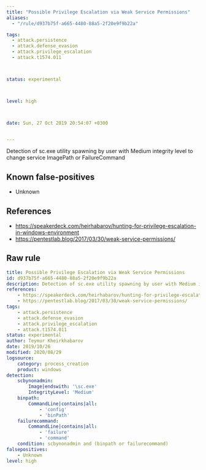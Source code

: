 ```yaml
---
title: "Possible Privilege Escalation via Weak Service Permissions"
aliases:
  - "/rule/d937b75f-a665-4480-88a5-2f20e9f9b22a"

tags:
  - attack.persistence
  - attack.defense_evasion
  - attack.privilege_escalation
  - attack.t1574.011



status: experimental



level: high



date: Sun, 27 Oct 2019 20:54:07 +0300


---
```


Detection of sc.exe utility spawning by user with Medium integrity level to change service ImagePath or FailureCommand

<!--more-->


## Known false-positives

* Unknown



## References

* https://speakerdeck.com/heirhabarov/hunting-for-privilege-escalation-in-windows-environment
* https://pentestlab.blog/2017/03/30/weak-service-permissions/


## Raw rule
```yaml
title: Possible Privilege Escalation via Weak Service Permissions
id: d937b75f-a665-4480-88a5-2f20e9f9b22a
description: Detection of sc.exe utility spawning by user with Medium integrity level to change service ImagePath or FailureCommand
references:
    - https://speakerdeck.com/heirhabarov/hunting-for-privilege-escalation-in-windows-environment
    - https://pentestlab.blog/2017/03/30/weak-service-permissions/
tags:
    - attack.persistence
    - attack.defense_evasion
    - attack.privilege_escalation
    - attack.t1574.011
status: experimental
author: Teymur Kheirkhabarov
date: 2019/10/26
modified: 2020/08/29
logsource:
    category: process_creation
    product: windows
detection:
    scbynonadmin:
        Image|endswith: '\sc.exe'
        IntegrityLevel: 'Medium'
    binpath:
        CommandLine|contains|all:
            - 'config'
            - 'binPath'
    failurecommand:
        CommandLine|contains|all: 
            - 'failure'
            - 'command'
    condition: scbynonadmin and (binpath or failurecommand)
falsepositives:
    - Unknown
level: high

```
